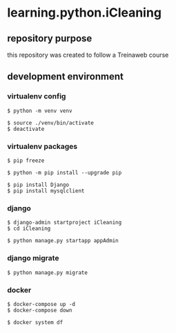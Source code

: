 # learning.python.iCleaning

## repository purpose
this repository was created to follow a Treinaweb course

## development environment
### virtualenv config
```
$ python -m venv venv

$ source ./venv/bin/activate 
$ deactivate
```

### virtualenv packages
```
$ pip freeze

$ python -m pip install --upgrade pip

$ pip install Django
$ pip install mysqlclient
```

### django
```
$ django-admin startproject iCleaning
$ cd iCleaning

$ python manage.py startapp appAdmin
```

### django migrate
```
$ python manage.py migrate
```

### docker
```
$ docker-compose up -d 
$ docker-compose down

$ docker system df
```

